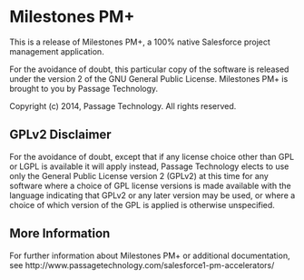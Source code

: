 <h1>Milestones PM+</h1>
This is a release of Milestones PM+, a 100% native Salesforce project management application.

For the avoidance of doubt, this particular copy of the software is released under the version 2 of the GNU General Public License. Milestones PM+ is brought to you by Passage Technology.

Copyright (c) 2014, Passage Technology. All rights reserved.

<h2>GPLv2 Disclaimer</h2>
For the avoidance of doubt, except that if any license choice other than GPL or LGPL is available it will apply instead, 
Passage Technology elects to use only the General Public License version 2 (GPLv2) at this time for any software where a choice of GPL license versions is made available with the language indicating that GPLv2 or any later version may be used, or where a choice of which version of the GPL is applied is otherwise unspecified.

<h2>More Information</h2>
For further information about Milestones PM+ or additional documentation, 
see http://www.passagetechnology.com/salesforce1-pm-accelerators/
